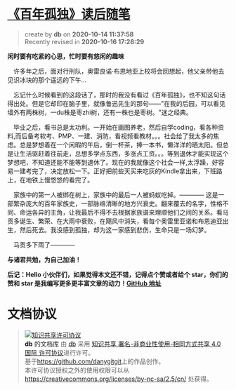 [《百年孤独》读后随笔](https://github.com/danygitgit)
===
> create by **db** on **2020-10-14 11:37:58**   
> Recently revised in **2020-10-16 17:28:29**
> 
**闲时要有吃紧的心思，忙时要有悠闲的趣味**

&emsp;许多年之后，面对行刑队，奥雷良诺·布恩地亚上校将会回想起，他父亲带他去见识冰块的那个遥远的下午...

&emsp;忘记什么时候看到的这段话了，那时的我没有看过《百年孤独》，也不知这句话得出处。但是它却印在脑子里，就像鲁迅先生的那句——"在我的后园，可以看见墙外有两株树，一du株是枣zhi树，还有一株也是枣树。"迷之经典。

&emsp;毕业之后，看书总是太功利。一开始在画图养老，然后自学coding，看各种资料,而后备考软考、PMP、一建、消防，看视频看教材。。。社会给了我太多的焦虑。总是梦想着在一个闲暇的午后，倒一杯茶，捧一本书，懒洋洋的晒太阳。但总是让生活驱赶着往前走，总想多学点东西，多涨点工资。。。等到退休才能实现这个梦想吧，不知道还能不能等到退休了。现在的我就像这个社会一样,太浮躁，好容易一建考完了，决定放松一下。正好把前些天买来吃灰的Kindle拿出来，下班路上，在地铁上慢悠悠的看完了。

&emsp;家族中的第一人被绑在树上，家族中的最后一人被蚂蚁吃掉。———— 这是一部繁杂庞大的百年家族史，一部脉络清晰的地方兴衰史。翻来覆去的名字，性格不同、命运各异的主角，让我最后不得不去根据家族谱来理顺他们之间的关系。看马贡多诞生、繁荣、在大雨中衰败，在飓风中消失，看每个奥雷里亚诺和布恩迪亚出生，然后死去。我没感到孤独，却为这一家感到悲伤，生命只是一场幻梦。

&emsp;马贡多下雨了———— 

**与诸君共勉，为自己加油！**

**后记：Hello 小伙伴们，如果觉得本文还不错，记得点个赞或者给个 star，你们的赞和 star 是我编写更多更丰富文章的动力！[GitHub 地址](https://github.com/danygitgit)**  

# 文档协议 
> <a rel="license" href="http://creativecommons.org/licenses/by-nc-sa/4.0/"><img alt="知识共享许可协议" style="border-width:0" src="https://i.creativecommons.org/l/by-nc-sa/4.0/88x31.png" /></a><br /><a xmlns:dct="http://purl.org/dc/terms/" property="dct:title">**db** 的文档库</a> 由 <a xmlns:cc="http://creativecommons.org/ns#" href="db" property="cc:attributionName" rel="cc:attributionURL">db</a> 采用 <a rel="license" href="http://creativecommons.org/licenses/by-nc-sa/4.0/">知识共享 署名-非商业性使用-相同方式共享 4.0 国际 许可协议</a>进行许可。<br />基于<a xmlns:dct="http://purl.org/dc/terms/" href="https://github.com/danygitgit" rel="dct:source">https://github.com/danygitgit</a>上的作品创作。<br />本许可协议授权之外的使用权限可以从 <a xmlns:cc="http://creativecommons.org/ns#" href="https://creativecommons.org/licenses/by-nc-sa/2.5/cn/" rel="cc:morePermissions">https://creativecommons.org/licenses/by-nc-sa/2.5/cn/</a> 处获得。

